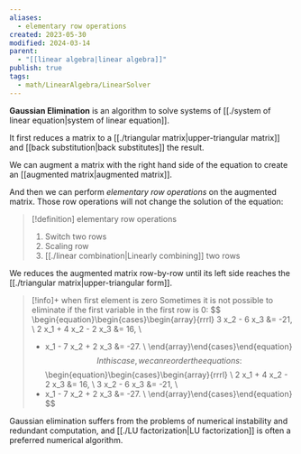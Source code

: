 ```yaml
---
aliases:
  - elementary row operations
created: 2023-05-30
modified: 2024-03-14
parent:
  - "[[linear algebra|linear algebra]]"
publish: true
tags:
  - math/LinearAlgebra/LinearSolver
---
```

**Gaussian Elimination** is an algorithm to solve systems of [[./system of linear equation|system of linear equation]].

It first reduces a matrix to a [[./triangular matrix|upper-triangular matrix]] and [[back substitution|back substitutes]] the result.

We can augment a matrix with the right hand side of the equation to create an [[augmented matrix|augmented matrix]].

And then we can perform *elementary row operations* on the augmented matrix. Those row operations will not change the solution of the equation:
> [!definition] elementary row operations
> 1. Switch two rows
> 2. Scaling row
> 3. [[./linear combination|Linearly combining]] two rows

We reduces the augmented matrix row-by-row until its left side reaches the [[./triangular matrix|upper-triangular form]].

> [!info]+ when first element is zero
> Sometimes it is not possible to eliminate if the first variable in the first row is 0:
> $$
> \begin{equation}\begin{cases}\begin{array}{rrrl}
> 3 x_2 - 6 x_3 &= -21, \\
> 2 x_1 + 4 x_2 - 2 x_3 &= 16, \\
> - x_1 - 7  x_2 + 2  x_3 &= -27. \\
> \end{array}\end{cases}\end{equation}
> $$
> In this case, we can reorder the equations:
> $$
> \begin{equation}\begin{cases}\begin{array}{rrrl} \\
> 2 x_1 + 4 x_2 - 2 x_3 &= 16, \\
> 3 x_2 - 6 x_3 &= -21, \\
> - x_1 - 7  x_2 + 2  x_3 &= -27. \\
> \end{array}\end{cases}\end{equation}
> $$

Gaussian elimination suffers from the problems of numerical instability and redundant computation, and [[./LU factorization|LU factorization]] is often a preferred numerical algorithm.